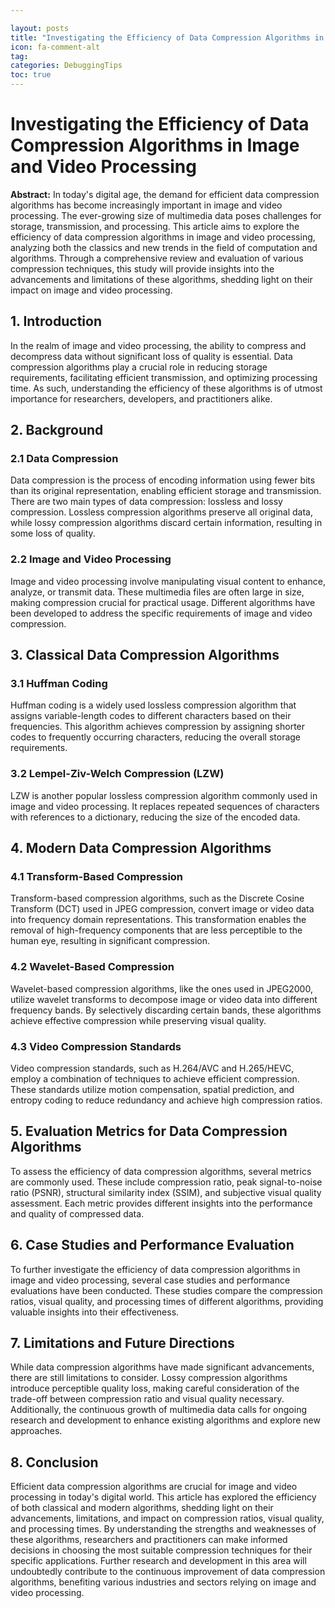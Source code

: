 ```yaml
---

layout: posts
title: "Investigating the Efficiency of Data Compression Algorithms in Image and Video Processing"
icon: fa-comment-alt
tag:      
categories: DebuggingTips
toc: true
---
```




# Investigating the Efficiency of Data Compression Algorithms in Image and Video Processing

**Abstract:**
In today's digital age, the demand for efficient data compression algorithms has become increasingly important in image and video processing. The ever-growing size of multimedia data poses challenges for storage, transmission, and processing. This article aims to explore the efficiency of data compression algorithms in image and video processing, analyzing both the classics and new trends in the field of computation and algorithms. Through a comprehensive review and evaluation of various compression techniques, this study will provide insights into the advancements and limitations of these algorithms, shedding light on their impact on image and video processing.

## 1. Introduction
In the realm of image and video processing, the ability to compress and decompress data without significant loss of quality is essential. Data compression algorithms play a crucial role in reducing storage requirements, facilitating efficient transmission, and optimizing processing time. As such, understanding the efficiency of these algorithms is of utmost importance for researchers, developers, and practitioners alike.

## 2. Background
### 2.1 Data Compression
Data compression is the process of encoding information using fewer bits than its original representation, enabling efficient storage and transmission. There are two main types of data compression: lossless and lossy compression. Lossless compression algorithms preserve all original data, while lossy compression algorithms discard certain information, resulting in some loss of quality.

### 2.2 Image and Video Processing
Image and video processing involve manipulating visual content to enhance, analyze, or transmit data. These multimedia files are often large in size, making compression crucial for practical usage. Different algorithms have been developed to address the specific requirements of image and video compression.

## 3. Classical Data Compression Algorithms
### 3.1 Huffman Coding
Huffman coding is a widely used lossless compression algorithm that assigns variable-length codes to different characters based on their frequencies. This algorithm achieves compression by assigning shorter codes to frequently occurring characters, reducing the overall storage requirements.

### 3.2 Lempel-Ziv-Welch Compression (LZW)
LZW is another popular lossless compression algorithm commonly used in image and video processing. It replaces repeated sequences of characters with references to a dictionary, reducing the size of the encoded data.

## 4. Modern Data Compression Algorithms
### 4.1 Transform-Based Compression
Transform-based compression algorithms, such as the Discrete Cosine Transform (DCT) used in JPEG compression, convert image or video data into frequency domain representations. This transformation enables the removal of high-frequency components that are less perceptible to the human eye, resulting in significant compression.

### 4.2 Wavelet-Based Compression
Wavelet-based compression algorithms, like the ones used in JPEG2000, utilize wavelet transforms to decompose image or video data into different frequency bands. By selectively discarding certain bands, these algorithms achieve effective compression while preserving visual quality.

### 4.3 Video Compression Standards
Video compression standards, such as H.264/AVC and H.265/HEVC, employ a combination of techniques to achieve efficient compression. These standards utilize motion compensation, spatial prediction, and entropy coding to reduce redundancy and achieve high compression ratios.

## 5. Evaluation Metrics for Data Compression Algorithms
To assess the efficiency of data compression algorithms, several metrics are commonly used. These include compression ratio, peak signal-to-noise ratio (PSNR), structural similarity index (SSIM), and subjective visual quality assessment. Each metric provides different insights into the performance and quality of compressed data.

## 6. Case Studies and Performance Evaluation
To further investigate the efficiency of data compression algorithms in image and video processing, several case studies and performance evaluations have been conducted. These studies compare the compression ratios, visual quality, and processing times of different algorithms, providing valuable insights into their effectiveness.

## 7. Limitations and Future Directions
While data compression algorithms have made significant advancements, there are still limitations to consider. Lossy compression algorithms introduce perceptible quality loss, making careful consideration of the trade-off between compression ratio and visual quality necessary. Additionally, the continuous growth of multimedia data calls for ongoing research and development to enhance existing algorithms and explore new approaches.

## 8. Conclusion
Efficient data compression algorithms are crucial for image and video processing in today's digital world. This article has explored the efficiency of both classical and modern algorithms, shedding light on their advancements, limitations, and impact on compression ratios, visual quality, and processing times. By understanding the strengths and weaknesses of these algorithms, researchers and practitioners can make informed decisions in choosing the most suitable compression techniques for their specific applications. Further research and development in this area will undoubtedly contribute to the continuous improvement of data compression algorithms, benefiting various industries and sectors relying on image and video processing.